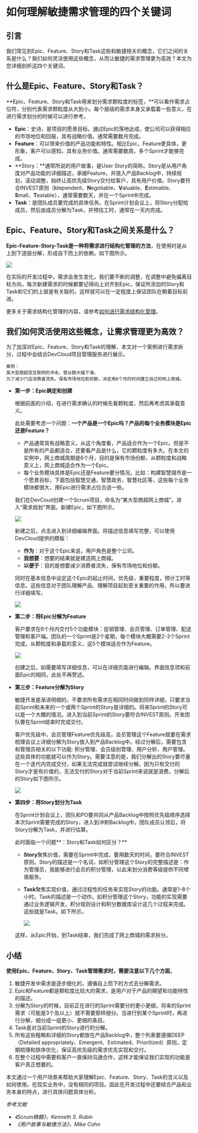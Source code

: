# 如何理解敏捷需求管理的四个关键词<a name="ZH-CN_TOPIC_0224560793"></a>

## 引言<a name="section19131440183219"></a>

我们常见到Epic、Feature、Story和Task这些和敏捷相关的概念，它们之间的关系是什么？我们如何灵活使用这些概念，从而让敏捷的需求管理更为高效？本文为您详细剖析这四个关键词。

## 什么是Epic、Feature、Story和Task？<a name="section20557115013210"></a>

**Epic、Feature、Story和Task用来划分需求颗粒度的标签，**可以看作需求占位符，分别代表需求颗粒度从大到小。每个层级的需求本身又承载着一些意义，在进行需求划分的时候可以进行参考。

-   **Epic**：史诗，是项目的愿景目标。通过Epic的落地达成，使公司可以获得相应的市场地位和回报，具有战略价值。通常需要数月完成。
-   **Feature**：可以带来价值的产品功能和特性。相比Epic，Feature更具体，更形象，客户可以感知，具有业务价值。通常需要数周，多个Sprint才能够完成。
-   **Story：**通常所说的用户故事，是User Story的简称。Story是从用户角度对产品功能的详细描述，承接Feature，并放入产品Backlog中，持续规划，滚动调整，始终让高优先级Story交付给客户，具有用户价值。Story要符合INVEST原则（**I**dependent、**N**egotiable、**V**aluable、**E**stimable、**S**mall、**T**estable），通常需要数天，并在一个Sprint中完成。
-   **Task**：是团队成员要完成的具体任务。在Sprint计划会议上，将Story分配给成员，然后由成员分解为Task，并预估工时，通常在一天内完成。

## Epic、Feature、Story和Task之间关系是什么？<a name="section44373453320"></a>

**Epic-Feature-Story-Task是一种将需求进行结构化管理的方法**，在使用时是从上到下逐层分解，形成自下而上的依赖。如下图所示。

![](figures/12-读懂敏捷需求管理的四个关键词-01.png)

在实际的开发过程中，需求会发生变化，我们要不断的调整，在调整中避免偏离目标方向，每次新建需求的时候都要记得向上对齐到Epic，保证所添加的Story和Task和它们的上层是有关联的，这样就可以在一定程度上保证团队在朝着目标前进。

更多关于需求结构化管理的内容，请参考[如何进行需求结构化管理](如何进行需求结构化管理.md)。

## 我们如何灵活使用这些概念，让需求管理更为高效？<a name="section1269111603310"></a>

为了加深对Epic、Feature、Story和Task的理解，本文对一个案例进行需求拆分，过程中会结合DevCloud项目管理服务进行展示。

```
案例：
某大型商超受互联网的冲击，营业额大幅下滑。
为了减少门店消费者流失，保有市场地位和份额，决定用6个月的时间建立自己的网上商城。
```

-   **第一步：Epic确定和创建**

    根据前面的介绍，在进行需求确认的时候先看颗粒度，然后再考虑其承载意义。

    此处需要考虑一个问题：**一个产品是一个Epic吗？产品的每个业务模块是Epic还是Feature？**

    -   产品通常具有战略意义，从这个角度看，产品适合作为一个Epic。但是不是所有的产品都适合，还要看产品是什么，它的颗粒度有多大。在本文的实例中，网上商城周期是6个月，目的是保有市场份额，从颗粒度和战略意义上，网上商城适合作为一个Epic。
    -   每个业务模块具体是Epic还是Feature要分情况。比如：构建智慧城市是一个愿景目标，下面包括智慧交通，智慧政务，智慧社区等，这些每个业务模块都很大，用Epic进行需求占位合适一些。

    我们在DevCoud创建一个Scrum项目，命名为“某大型商超网上商城”。进入“需求规划”界面，新建Epic，如下图所示。

    ![](figures/12-读懂敏捷需求管理的四个关键词-02.png)

    新建之后，点击进入到详细编辑界面。将描述信息填写完整，可以使用DevCloud提供的模板：

    -   **作为**：对于这个Epic来说，用户角色是整个公司。
    -   **我想要**：想要的结果就是建造网上商城。
    -   **以便于**：目的是想要减少消费者流失，保有市场地位和份额。

    同时在基本信息中设定这个Epic的起止时间，优先级，重要程度，预计工时等信息。这些信息对于团队理解产品、理解项目起到至关重要的作用，所以要进行详细填写。

    ![](figures/12-读懂敏捷需求管理的四个关键词-03.png)

-   **第二步：将Epic分解为Feature**

    客户要求在6个月内交付5个功能模块：促销管理、会员管理、订单管理、配送管理和客户端。团队的一个Sprint是2个星期，每个模块大概需要2-3个Sprint完成，从颗粒度和承载的意义，这5个模块适合作为Feature。

    ![](figures/12-读懂敏捷需求管理的四个关键词-04.png)

    创建之后，如需要填写详细信息，可以在详细页面进行编辑。界面信息项和前面Epic的相同，此处不再赘述。

-   **第三步：Feature分解为Story**

    敏捷开发是渐进明细的，不要求所有需求在相同时间做到同样详细，只要求当前Sprint和未来的一个或两个Sprint的Story是详细的。将来Sprint的Story可以是一个大概的情况。进入到当前Sprint的Story要符合INVEST原则。开发团队要在Sprint结束时完成交付。

    客户优先级中，会员管理Feature优先级高，会员管理这个Feature就要在需求梳理会议上详细分解为Story放入到产品Backlog中。经过分解后，需要包含和管理员相关的以下功能: 积分管理、会员级别管理、用户分析、用户管理。这些具体的功能就可以作为Story。需要注意的是，我们分解出的Story要尽量在一个迭代内完成交付，如果无法完成就尝试继续分解。因为只有交付的Story才是有价值的，无法交付的Story对于当前Sprint来说就是浪费。分解后的Story如下图所示。

    ![](figures/12-读懂敏捷需求管理的四个关键词-05.png)

-   **第四步：将Story划分为Task**

    在Sprint计划会议上，团队和PO要共同从产品Backlog中按照优先级顺序选择本次Sprint需要完成的Story，进入到冲刺Backlog中。团队成员认领后，将Story分解为Task，并进行估算。

    此时面临一个问题**：Story和Task如何区分？**

    -   **Story**聚焦价值，需要在Sprint中完成，要用数天的时间，要符合INVEST原则。Story的描述是一个名词，如积分管理这个Story的完整描述是：作为管理员，我能够进行会员的积分管理，以此来划分消费等级提供不同增值服务。
    -   **Task**聚焦实现价值，通过过程性的任务来实现Story的功能。通常是1-8个小时。Task的描述是一个动作。如积分管理这个Story，功能的实现需要通过业务逻辑开发，积分规则设计和积分数据库设计这几个过程来完成。这些就是Task。如下所示。

        ![](figures/12-读懂敏捷需求管理的四个关键词-06.png)

    这样，从Epic开始，到Task结束，我们完成了网上商城的需求拆分。


## 小结<a name="section1118074811548"></a>

**使用Epic、Feature、Story、Task管理需求时，需要注意以下几个方面**。

1.  敏捷开发中需求是逐步细化的，遵循自上而下的方式去分解需求。
2.  Epic和Feature都是颗粒度比较大的需求，是用户对于产品的期望和功能特性的描述。
3.  分解为Story的时候，目前正在进行的Sprint需要分的更小更细，将来的Sprint需求（可能是3个及以上）就不需要那样细分。当进行到某个Sprint时，再进行分解，细分成一组更小、更细的条目。
4.  Task是对当前Sprint的Story进行的分解。
5.  所有这些粗略和详细的Story都放在产品Backlog中，整个列表要遵循DEEP（Detailed appropriately、Emergent、Estimated、Prioritized）原则，定期梳理和排序优化，保证高优先级的需求优先实现和交付。
6.  在整个过程中需要和客户一直保持沟通合作，这样才能保证我们实现的功能是客户真正想要的。

本文通过一个用户场景来帮助大家理解Epic、Feature、Story、Task的含义以及如何使用。在现实业务中，没有相同的项目。因此在开发过程中还要结合产品和业务本身的特点，进行具体问题具体分析。

_参考文献_

-   _《Scrum精髓》，Kenneth S. Rubin_
-   _《用户故事与敏捷方法》，Mike Cohn_

